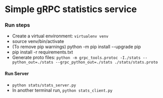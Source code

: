 # Simple gRPC statistics service

### Run steps

* Create a virtual environment: `virtualenv venv`
* source venv/bin/activate
* (To remove pip warnings) python -m pip install --upgrade pip
* pip install -r requirements.txt
* Generate proto files: `python -m grpc_tools.protoc -I./stats --python_out=./stats --grpc_python_out=./stats ./stats/stats.proto`


#### Run Server
* `python stats/stats_server.py`
* In another terminal run, `python stats_client.py`
